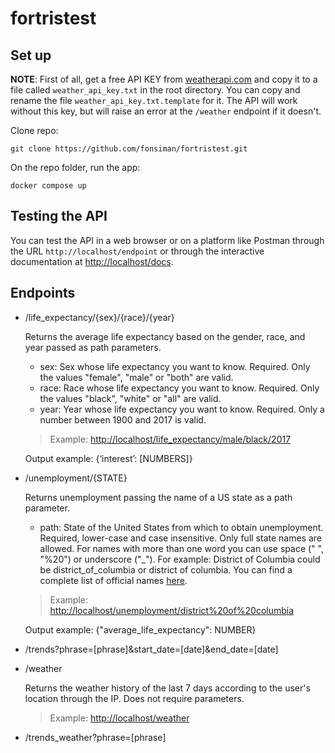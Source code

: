 # fortristest

## Set up
**NOTE**: First of all, get a free API KEY from [weatherapi.com](https://weatherapi.com) and copy it to a file called `weather_api_key.txt` in the root directory. You can copy and rename the file `weather_api_key.txt.template` for it. The API will work without this key, but will raise an error at the `/weather` endpoint if it doesn't.

Clone repo:
```
git clone https://github.com/fonsiman/fortristest.git
```

On the repo folder, run the app:
```
docker compose up
```

## Testing the API

You can test the API in a web browser or on a platform like Postman through the URL `http://localhost/endpoint` or through the interactive documentation at [http://localhost/docs](http://localhost/docs).

## Endpoints

- /life_expectancy/{sex}/{race}/{year}
    
    Returns the average life expectancy based on the gender, race, and year passed as path parameters.
    - sex: Sex whose life expectancy you want to know. Required. Only the values "female", "male" or "both" are valid.
    - race: Race whose life expectancy you want to know. Required. Only the values "black", "white" or "all" are valid.
    - year: Year whose life expectancy you want to know. Required. Only a number between 1900 and 2017 is valid.
    
  > Example: [http://localhost/life_expectancy/male/black/2017](http://localhost/life_expectancy/male/black/2017)
    
    Output example: {‘interest’: \[NUMBERS\]}

- /unemployment/{STATE}
    
    Returns unemployment passing the name of a US state as a path parameter.
    - path: State of the United States from which to obtain unemployment. Required, lower-case and case insensitive. Only full state names are allowed. For names with more than one word you can use space (" ", "%20") or underscore ("_"). For example: District of Columbia could be district_of_columbia or district of columbia. You can find a complete list of official names [here](https://www.bls.gov/web/laus/lauhsthl.htm).
    
    > Example: [http://localhost/unemployment/district%20of%20columbia](http://localhost/unemployment/district%20of%20columbia)
    
    Output example: {"average_life_expectancy": NUMBER}
  
- /trends?phrase=\[phrase\]&start_date=\[date\]&end_date=\[date\]


- /weather

    Returns the weather history of the last 7 days according to the user's location through the IP. Does not require parameters.
    
    > Example: [http://localhost/weather](http://localhost/weather)

- /trends_weather?phrase=\[phrase\]


